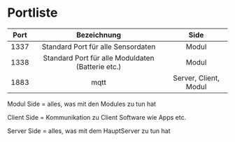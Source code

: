 # Portliste

|Port|Bezeichnung|Side|
|:---:|:---:|:---:|
|1337|Standard Port für alle Sensordaten|Modul|
|1338|Standard Port für alle Moduldaten (Batterie etc.)|Modul|
|1883|mqtt|Server, Client, Modul|


Modul Side = alles, was mit den Modules zu tun hat

Client Side = Kommunikation zu Client Software wie Apps etc.

Server Side = alles, was mit dem HauptServer zu tun hat
